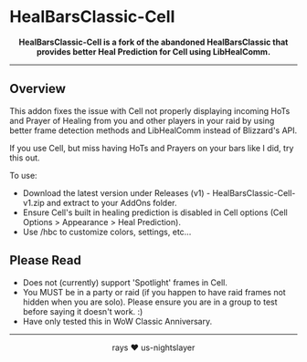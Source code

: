 # HealBarsClassic-Cell

<div align="center">

**HealBarsClassic-Cell is a fork of the abandoned HealBarsClassic that provides better Heal Prediction for Cell using LibHealComm.**

</div>

---

## Overview

This addon fixes the issue with Cell not properly displaying incoming HoTs and Prayer of Healing from you and other players in your raid by using better frame detection methods and LibHealComm instead of Blizzard's API. 

If you use Cell, but miss having HoTs and Prayers on your bars like I did, try this out.

To use:


- Download the latest version under Releases (v1) - HealBarsClassic-Cell-v1.zip and extract to your AddOns folder.
- Ensure Cell's built in healing prediction is disabled in Cell options (Cell Options > Appearance > Heal Prediction). 
- Use /hbc to customize colors, settings, etc...


## Please Read

- Does not (currently) support 'Spotlight' frames in Cell.
- You MUST be in a party or raid (if you happen to have raid frames not hidden when you are solo). Please ensure you are in a group to test before saying it doesn't work. :)
- Have only tested this in WoW Classic Anniversary.

---

<div align="center">

rays ❤️ us-nightslayer

</div>